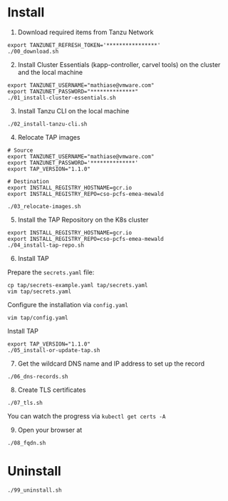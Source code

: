 # Install

1. Download required items from Tanzu Network
```
export TANZUNET_REFRESH_TOKEN='****************'
./00_download.sh
```

2. Install Cluster Essentials (kapp-controller, carvel tools) on the cluster and the local machine
```
export TANZUNET_USERNAME="mathiase@vmware.com"
export TANZUNET_PASSWORD="**************"
./01_install-cluster-essentials.sh
```

3. Install Tanzu CLI on the local machine
```
./02_install-tanzu-cli.sh
```

4. Relocate TAP images
```
# Source
export TANZUNET_USERNAME="mathiase@vmware.com"
export TANZUNET_PASSWORD='**************'
export TAP_VERSION="1.1.0"

# Destination
export INSTALL_REGISTRY_HOSTNAME=gcr.io
export INSTALL_REGISTRY_REPO=cso-pcfs-emea-mewald

./03_relocate-images.sh
```

5. Install the TAP Repository on the K8s cluster
```
export INSTALL_REGISTRY_HOSTNAME=gcr.io
export INSTALL_REGISTRY_REPO=cso-pcfs-emea-mewald
./04_install-tap-repo.sh
```

6. Install TAP

Prepare the `secrets.yaml` file:
```
cp tap/secrets-example.yaml tap/secrets.yaml
vim tap/secrets.yaml
```

Configure the installation via `config.yaml`
```
vim tap/config.yaml
```

Install TAP
```
export TAP_VERSION="1.1.0"
./05_install-or-update-tap.sh
```

7. Get the wildcard DNS name and IP address to set up the record
```
./06_dns-records.sh
```

8. Create TLS certificates
```
./07_tls.sh
```
You can watch the progress via  `kubectl get certs -A`

9. Open your browser at
```
./08_fqdn.sh
```


# Uninstall

```
./99_uninstall.sh
```
